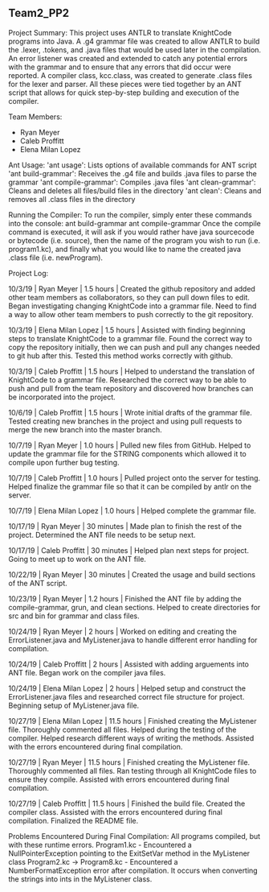 ## Team2_PP2

Project Summary:
This project uses ANTLR to translate KnightCode programs into Java. A .g4 grammar file was created to allow ANTLR to build the .lexer, .tokens, and .java files that would be used later in the compilation. An error listener was created and extended to catch any potential errors with the grammar and to ensure that any errors that did occur were reported. A compiler class, kcc.class, was created to generate .class files for the lexer and parser. All these pieces were tied together by an ANT script that allows for quick step-by-step building and execution of the compiler.

Team Members:
- Ryan Meyer
- Caleb Proffitt
- Elena Milan Lopez

Ant Usage:
     'ant usage': Lists options of available commands for ANT script 
     'ant build-grammar': Receives the .g4 file  and builds .java files to parse the grammar
     'ant compile-grammar': Compiles .java files
     'ant clean-grammar': Cleans and deletes all files/build files in the directory
     'ant clean': Cleans and removes all .class files in the directory
     
Running the Compiler:
To run the compiler, simply enter these commands into the console:
     ant build-grammar
     ant compile-grammar
Once the compile command is executed, it will ask if you would rather have java sourcecode or bytecode (i.e. source), then the name of the program you wish to run (i.e. program1.kc), and finally what you would like to name the created java .class file (i.e. newProgram). 

Project Log:

10/3/19 | Ryan Meyer | 1.5 hours | Created the github repository and added other team members as collaborators, so they can pull down files to edit. Began investigating changing 
KnightCode into a grammar file. Need to find a way to allow other team members to push correctly to the git repository.

10/3/19 | Elena Milan Lopez | 1.5 hours | Assisted with finding beginning steps to translate KnightCode to a grammar file. Found the correct way to copy the repository initially, then
we can push and pull any changes needed to git hub after this. Tested this method works correctly with github.

10/3/19 | Caleb Proffitt | 1.5 hours | Helped to understand the translation of KnightCode to a grammar file. Researched the correct way to be able to push and pull from the
team repository and discovered how branches can be incorporated into the project.
 
10/6/19 | Caleb Proffitt | 1.5 hours | Wrote initial drafts of the grammar file. Tested creating new branches in the project and using pull requests to merge the new branch into the master branch.

10/7/19 | Ryan Meyer | 1.0 hours | Pulled new files from GitHub. Helped to update the grammar file for the STRING components which allowed it to compile upon further bug testing.

10/7/19 | Caleb Proffitt | 1.0 hours | Pulled project onto the server for testing. Helped finalize the grammar file so that it can be compiled by antlr on the server.

10/7/19 | Elena Milan Lopez | 1.0 hours | Helped complete the grammar file.

10/17/19 | Ryan Meyer | 30 minutes | Made plan to finish the rest of the project. Determined the ANT file needs to be setup next.

10/17/19 | Caleb Proffitt | 30 minutes | Helped plan next steps for project. Going to meet up to work on the ANT file.

10/22/19 | Ryan Meyer | 30 minutes | Created the usage and build sections of the ANT script.

10/23/19 | Ryan Meyer | 1.2 hours | Finished the ANT file by adding the compile-grammar, grun, and clean sections. Helped to create directories for src and bin for grammar and 
class files.

10/24/19 | Ryan Meyer | 2 hours | Worked on editing and creating the ErrorListener.java and MyListener.java to handle different error handling for compilation. 

10/24/19 | Caleb Proffitt | 2 hours | Assisted with adding arguements into ANT file. Began work on the compiler java files.

10/24/19 | Elena Milan Lopez | 2 hours | Helped setup and construct the ErrorListener.java files and researched correct file structure for project. Beginning setup of MyListener.java file.

10/27/19 | Elena Milan Lopez | 11.5 hours | Finished creating the MyListener file. Thoroughly commented all files. Helped during the testing of the compiler. Helped research different ways of writing the methods. Assisted with the errors encountered during final compilation.

10/27/19 | Ryan Meyer | 11.5 hours | Finished creating the MyListener file. Thoroughly commented all files. Ran testing through all KnightCode files to ensure they compile. Assisted with errors encountered during final compilation. 

10/27/19 | Caleb Proffitt | 11.5 hours | Finished the build file. Created the compiler class. Assisted with the errors encountered during final compilation. Finalized the README file.

Problems Encountered During Final Compilation:
All programs compiled, but with these runtime errors.
Program1.kc - Encountered a NullPointerException pointing to the ExitSetVar method in the MyListener class
Program2.kc -> Program8.kc - Encountered a NumberFormatException error after compilation. It occurs when converting the strings into ints in the MyListener class.
